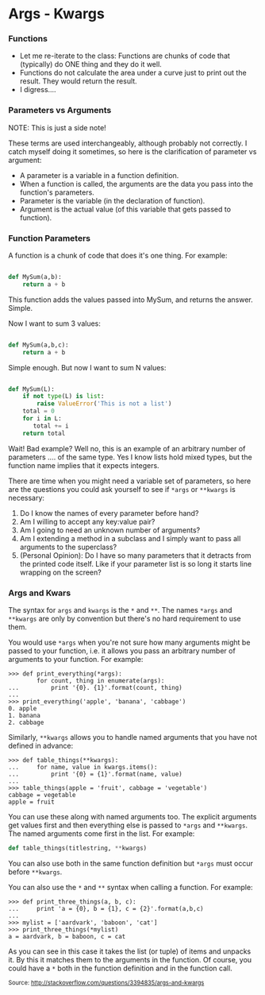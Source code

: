 # Args - Kwargs

### Functions

- Let me re-iterate to the class: Functions are chunks of code that (typically) do ONE thing and they do it well.
- Functions do not calculate the area under a curve just to print out the result. They would return the result. 
- I digress....

### Parameters vs Arguments
NOTE: This is just a side note!

These terms are used interchangeably, although probably not correctly. I catch myself doing it sometimes, so here 
is the clarification of parameter vs argument:

- A parameter is a variable in a function definition. 
- When a function is called, the arguments are the data you pass into the function's parameters. 
- Parameter is the variable (in the declaration of function). 
- Argument is the actual value (of this variable that gets passed to function).

### Function Parameters

A function is a chunk of code that does it's one thing. For example:

```python

def MySum(a,b):
    return a + b
```

This function adds the values passed into MySum, and returns the answer. Simple.

Now I want to sum 3 values:

```python

def MySum(a,b,c):
    return a + b
```
Simple enough. But now I want to sum N values:

```python

def MySum(L):
    if not type(L) is list:
        raise ValueError('This is not a list')
    total = 0
    for i in L:
       total += i
    return total
```

Wait! Bad example? Well no, this is an example of an arbitrary number of parameters .... of the same type. Yes I know lists hold mixed types, but the function name implies that it expects integers. 

There are time when you might need a variable set of parameters, so  here are the questions you could ask yourself to see if `*args` or `**kwargs` is necessary:

1. Do I know the names of every parameter before hand?
2. Am I willing to accept any key:value pair?
3. Am I going to need an unknown number of arguments?
3. Am I extending a method in a subclass and I simply want to pass all arguments to the superclass?
4. (Personal Opinion): Do I have so many parameters that it detracts from the printed code itself. Like if your parameter list is so long it starts line wrapping on the screen?

### Args and Kwars

The syntax for `args` and `kwargs` is the `*` and `**`. The names `*args` and `**kwargs` are only by convention but there's no hard requirement to use them.

You would use `*args` when you're not sure how many arguments might be passed to your function, i.e. it allows you pass an arbitrary number of arguments to your function. For example:

```
>>> def print_everything(*args):
        for count, thing in enumerate(args):
...         print '{0}. {1}'.format(count, thing)
...
>>> print_everything('apple', 'banana', 'cabbage')
0. apple
1. banana
2. cabbage
```

Similarly, `**kwargs` allows you to handle named arguments that you have not defined in advance:

```
>>> def table_things(**kwargs):
...     for name, value in kwargs.items():
...         print '{0} = {1}'.format(name, value)
...
>>> table_things(apple = 'fruit', cabbage = 'vegetable')
cabbage = vegetable
apple = fruit
```

You can use these along with named arguments too. The explicit arguments get values first and then everything else is passed to `*args` and `**kwargs`. The named arguments come first in the list. For example:

```python
def table_things(titlestring, **kwargs)
```

You can also use both in the same function definition but `*args` must occur before `**kwargs`.

You can also use the `*` and `**` syntax when calling a function. For example:

```
>>> def print_three_things(a, b, c):
...     print 'a = {0}, b = {1}, c = {2}'.format(a,b,c)
...
>>> mylist = ['aardvark', 'baboon', 'cat']
>>> print_three_things(*mylist)
a = aardvark, b = baboon, c = cat
```

As you can see in this case it takes the list (or tuple) of items and unpacks it. By this it matches them to the arguments in the function. Of course, you could have a `*` both in the function definition and in the function call.


<sup>Source: http://stackoverflow.com/questions/3394835/args-and-kwargs </sup>
